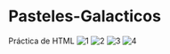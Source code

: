 # Pasteles-Galacticos
Práctica de HTML 
![1](https://user-images.githubusercontent.com/91515073/156951817-2287334f-6c5e-4851-8785-2c754beeea1b.png)
![2](https://user-images.githubusercontent.com/91515073/156951819-849f9695-ce51-43db-939b-f9461d40614b.png)
![3](https://user-images.githubusercontent.com/91515073/156951820-fa1245fc-f039-4941-84e5-5ddaf30c0cea.png)
![4](https://user-images.githubusercontent.com/91515073/156951821-d6b441b0-33b6-4203-9f91-f2d5b9570ce3.png)
